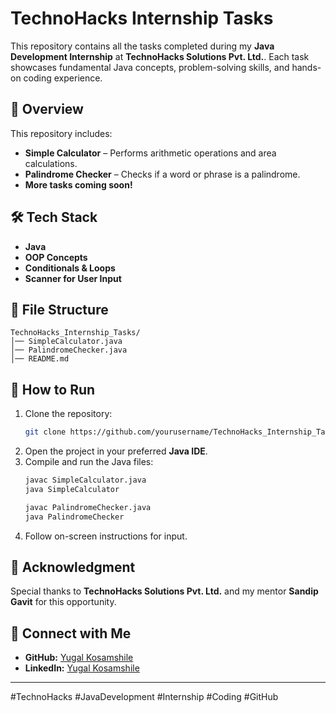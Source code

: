 # TechnoHacks Internship Tasks

This repository contains all the tasks completed during my **Java Development Internship** at **TechnoHacks Solutions Pvt. Ltd.**. Each task showcases fundamental Java concepts, problem-solving skills, and hands-on coding experience.

## 📌 Overview
This repository includes:
- **Simple Calculator** – Performs arithmetic operations and area calculations.
- **Palindrome Checker** – Checks if a word or phrase is a palindrome.
- **More tasks coming soon!**

## 🛠 Tech Stack
- **Java**
- **OOP Concepts**
- **Conditionals & Loops**
- **Scanner for User Input**

## 📂 File Structure
```
TechnoHacks_Internship_Tasks/
│── SimpleCalculator.java
│── PalindromeChecker.java
│── README.md
```

## 🚀 How to Run
1. Clone the repository:
   ```bash
   git clone https://github.com/yourusername/TechnoHacks_Internship_Tasks.git
   ```
2. Open the project in your preferred **Java IDE**.
3. Compile and run the Java files:
   ```bash
   javac SimpleCalculator.java
   java SimpleCalculator
   ```
   ```bash
   javac PalindromeChecker.java
   java PalindromeChecker
   ```
4. Follow on-screen instructions for input.

## 📢 Acknowledgment
Special thanks to **TechnoHacks Solutions Pvt. Ltd.** and my mentor **Sandip Gavit** for this opportunity.

## 🔗 Connect with Me
- **GitHub:** [Yugal Kosamshile](https://github.com/Yugal-kosamshile)
- **LinkedIn:** [Yugal Kosamshile](http://www.linkedin.com/in/yugal-kosamshile-02yk2002)

---
#TechnoHacks #JavaDevelopment #Internship #Coding #GitHub
